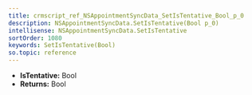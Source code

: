 ```yaml
---
title: crmscript_ref_NSAppointmentSyncData_SetIsTentative_Bool_p_0
description: NSAppointmentSyncData.SetIsTentative(Bool p_0)
intellisense: NSAppointmentSyncData.SetIsTentative
sortOrder: 1080
keywords: SetIsTentative(Bool)
so.topic: reference
---
```



* **IsTentative:** Bool
* **Returns:** Bool


